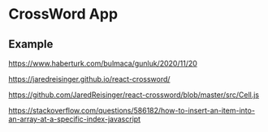 # CrossWord App

## Example

https://www.haberturk.com/bulmaca/gunluk/2020/11/20

https://jaredreisinger.github.io/react-crossword/

https://github.com/JaredReisinger/react-crossword/blob/master/src/Cell.js


https://stackoverflow.com/questions/586182/how-to-insert-an-item-into-an-array-at-a-specific-index-javascript